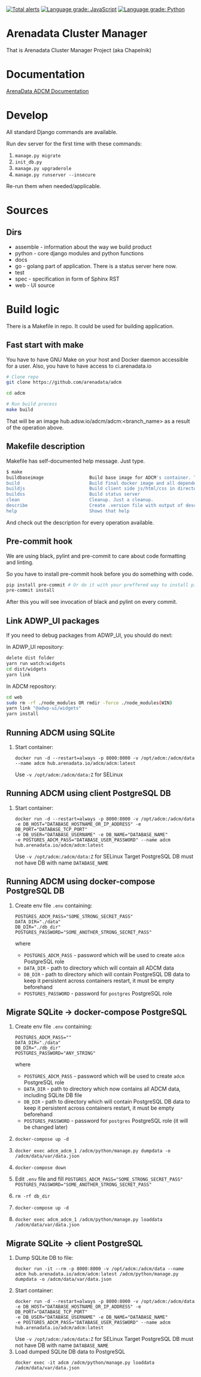 [![Total alerts](https://img.shields.io/lgtm/alerts/g/arenadata/adcm.svg?logo=lgtm&logoWidth=18)](https://lgtm.com/projects/g/arenadata/adcm/alerts/)
[![Language grade: JavaScript](https://img.shields.io/lgtm/grade/javascript/g/arenadata/adcm.svg?logo=lgtm&logoWidth=18)](https://lgtm.com/projects/g/arenadata/adcm/context:javascript)
[![Language grade: Python](https://img.shields.io/lgtm/grade/python/g/arenadata/adcm.svg?logo=lgtm&logoWidth=18)](https://lgtm.com/projects/g/arenadata/adcm/context:python)

# Arenadata Cluster Manager

That is Arenadata Cluster Manager Project (aka Chapelnik)

# Documentation

[ArenaData ADCM Documentation](http://docs.arenadata.io/adcm/)

# Develop

All standard Django commands are available.

Run dev server for the first time with these commands:
1. `manage.py migrate`
2. `init_db.py`
3. `manage.py upgraderole`
4. `manage.py runserver --insecure`

Re-run them when needed/applicable.

# Sources

## Dirs

* assemble - information about the way we build product
* python - core django modules and python functions
* docs 
* go - golang part of application. There is a status server here now.
* test 
* spec - specification in form of Sphinx RST 
* web - UI source

# Build logic

There is a Makefile in repo. It could be used for building application.

## Fast start with make

You have to have GNU Make on your host and Docker daemon accessible for a user. Also, you have to have access to ci.arenadata.io

```sh
# Clone repo
git clone https://github.com/arenadata/adcm

cd adcm

# Run build process
make build
```

That will be an image hub.adsw.io/adcm/adcm:<branch_name> as a result of the operation above.

## Makefile description

Makefile has self-documented help message. Just type.

```sh
$ make
buildbaseimage                 Build base image for ADCM's container. That is alpine with all packages.
build                          Build final docker image and all depended targets except baseimage.
buildjs                        Build client side js/html/css in directory wwwroot
buildss                        Build status server
clean                          Cleanup. Just a cleanup.
describe                       Create .version file with output of describe
help                           Shows that help
```

And check out the description for every operation available.

## Pre-commit hook

We are using black, pylint and pre-commit to care about code formatting and linting.

So you have to install pre-commit hook before you do something with code.

``` sh
pip install pre-commit # Or do it with your preffered way to install pip packages
pre-commit install
```

After this you will see invocation of black and pylint on every commit.

## Link ADWP_UI packages

If you need to debug packages from ADWP_UI, you should do next:

In ADWP_UI repository:
```sh
delete dist folder
yarn run watch:widgets
cd dist/widgets
yarn link
```

In ADCM repository:
```sh
cd web
sudo rm -rf ./node_modules OR rmdir -force ./node_modules(WIN)
yarn link "@adwp-ui/widgets"
yarn install
```

## Running ADCM using SQLite

1. Start container:

    ```shell
    docker run -d --restart=always -p 8000:8000 -v /opt/adcm:/adcm/data --name adcm hub.arenadata.io/adcm/adcm:latest
    ```

    Use `-v /opt/adcm:/adcm/data:Z` for SELinux

## Running ADCM using client PostgreSQL DB

1. Start container:
   ```shell
   docker run -d --restart=always -p 8000:8000 -v /opt/adcm:/adcm/data 
   -e DB_HOST="DATABASE_HOSTNAME_OR_IP_ADDRESS" -e DB_PORT="DATABASE_TCP_PORT" 
   -e DB_USER="DATABASE_USERNAME" -e DB_NAME="DATABASE_NAME" 
   -e POSTGRES_ADCM_PASS="DATABASE_USER_PASSWORD" --name adcm hub.arenadata.io/adcm/adcm:latest
   ```
   Use `-v /opt/adcm:/adcm/data:Z` for SELinux
   Target PostgreSQL DB must not have DB with name `DATABASE_NAME`

## Running ADCM using docker-compose PostgreSQL DB
1. Create env file `.env` containing:

   ```shell
   POSTGRES_ADCM_PASS="SOME_STRONG_SECRET_PASS"
   DATA_DIR="./data"
   DB_DIR="./db_dir"
   POSTGRES_PASSWORD="SOME_ANOTHER_STRONG_SECRET_PASS"
   ```
   where
   - `POSTGRES_ADCM_PASS` - password which will be used to create `adcm` PostgreSQL role
   - `DATA_DIR` - path to directory which will contain all ADCM data
   - `DB_DIR` - path to directory which will contain PostgreSQL DB data to keep it persistent 
   across containers restart, it must be empty beforehand
   - `POSTGRES_PASSWORD` - password for `postgres` PostgreSQL role

## Migrate SQLite -> docker-compose PostgreSQL

1. Create env file `.env` containing:

   ```shell
   POSTGRES_ADCM_PASS=""
   DATA_DIR="./data"
   DB_DIR="./db_dir"
   POSTGRES_PASSWORD="ANY_STRING"
   ```
   where
   - `POSTGRES_ADCM_PASS` - password which will be used to create `adcm` PostgreSQL role
   - `DATA_DIR` - path to directory which now contains all ADCM data, including SQLite DB file
   - `DB_DIR` - path to directory which will contain PostgreSQL DB data to keep it persistent
   across containers restart, it must be empty beforehand
   - `POSTGRES_PASSWORD` - password for `postgres` PostgreSQL role (it will be changed later)

2. `docker-compose up -d`
3. `docker exec adcm_adcm_1 /adcm/python/manage.py dumpdata -o /adcm/data/var/data.json`
4. `docker-compose down`
5. Edit `.env` file and fill `POSTGRES_ADCM_PASS="SOME_STRONG_SECRET_PASS"`
   `POSTGRES_PASSWORD="SOME_ANOTHER_STRONG_SECRET_PASS"`
6. `rm -rf db_dir`
7. `docker-compose up -d`
8. `docker exec adcm_adcm_1 /adcm/python/manage.py loaddata /adcm/data/var/data.json`

## Migrate SQLite -> client PostgreSQL
1. Dump SQLite DB to file:
   ```shell
   docker run -it --rm -p 8000:8000 -v /opt/adcm:/adcm/data --name adcm hub.arenadata.io/adcm/adcm:latest /adcm/python/manage.py dumpdata -o /adcm/data/var/data.json
   ```
2. Start container:
   ```shell
   docker run -d --restart=always -p 8000:8000 -v /opt/adcm:/adcm/data 
   -e DB_HOST="DATABASE_HOSTNAME_OR_IP_ADDRESS" -e DB_PORT="DATABASE_TCP_PORT" 
   -e DB_USER="DATABASE_USERNAME" -e DB_NAME="DATABASE_NAME" 
   -e POSTGRES_ADCM_PASS="DATABASE_USER_PASSWORD" --name adcm hub.arenadata.io/adcm/adcm:latest
   ```
   Use `-v /opt/adcm:/adcm/data:Z` for SELinux
   Target PostgreSQL DB must not have DB with name `DATABASE_NAME`
3. Load dumped SQLite DB data to PostgreSQL
   ```shell
   docker exec -it adcm /adcm/python/manage.py loaddata /adcm/data/var/data.json
   ```
